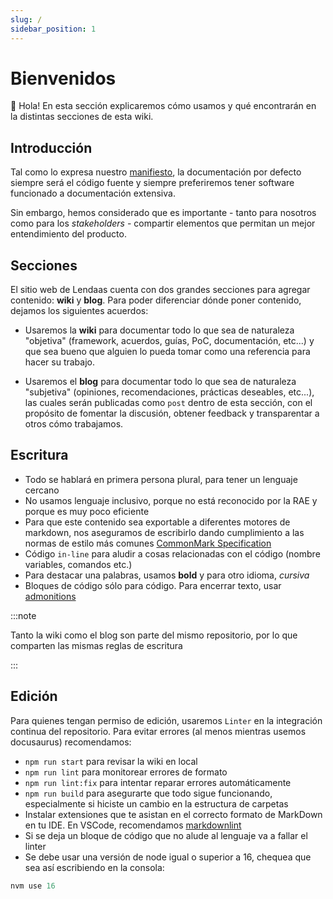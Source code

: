 ```yaml
---
slug: /
sidebar_position: 1
---
```


# Bienvenidos

👋 Hola! En esta sección explicaremos cómo usamos y qué encontrarán en la distintas secciones de esta wiki.

## Introducción

Tal como lo expresa nuestro [manifiesto](principles-statement.md), la documentación por defecto siempre será el código fuente y siempre preferiremos tener software funcionado a documentación extensiva.

Sin embargo, hemos considerado que es importante - tanto para nosotros como para los *stakeholders* - compartir elementos que permitan un mejor entendimiento del producto.

## Secciones

El sitio web de Lendaas cuenta con dos grandes secciones para agregar contenido: **wiki** y **blog**. Para poder diferenciar dónde
poner contenido, dejamos los siguientes acuerdos:

- Usaremos la **wiki** para documentar todo lo que sea de naturaleza "objetiva" (framework, acuerdos, guías, PoC, documentación, etc...) y
que sea bueno que alguien lo pueda tomar como una referencia para hacer su trabajo.

- Usaremos el **blog** para documentar todo lo que sea de naturaleza "subjetiva" (opiniones, recomendaciones, prácticas
deseables, etc...), las cuales serán publicadas como `post` dentro de esta sección, con el propósito de fomentar la
discusión, obtener feedback y transparentar a otros cómo trabajamos.

## Escritura

- Todo se hablará en primera persona plural, para tener un lenguaje cercano
- No usamos lenguaje inclusivo, porque no está reconocido por la RAE y porque es muy poco eficiente
- Para que este contenido sea exportable a diferentes motores de markdown, nos aseguramos de escribirlo dando cumplimiento a las normas de estilo más comunes [CommonMark Specification](https://commonmark.org/)
- Código `in-line` para aludir a cosas relacionadas con el código (nombre variables, comandos etc.)
- Para destacar una palabras, usamos **bold** y para otro idioma, *cursiva*
- Bloques de código sólo para código. Para encerrar texto, usar [admonitions](https://docusaurus.io/docs/markdown-features/admonitions)

:::note

Tanto la wiki como el blog son parte del mismo repositorio, por lo que comparten las mismas reglas de escritura

:::

## Edición

Para quienes tengan permiso de edición, usaremos `Linter` en la integración continua del repositorio. Para evitar errores (al menos mientras usemos docusaurus) recomendamos:

- `npm run start` para revisar la wiki en local
- `npm run lint` para monitorear errores de formato
- `npm run lint:fix` para intentar reparar errores automáticamente
- `npm run build` para asegurarte que todo sigue funcionando, especialmente si hiciste un cambio en la estructura de carpetas
- Instalar extensiones que te asistan en el correcto formato de MarkDown en tu IDE. En VSCode, recomendamos [markdownlint](https://marketplace.visualstudio.com/items?itemName=DavidAnson.vscode-markdownlint)
- Si se deja un bloque de código que no alude al lenguaje va a fallar el linter
- Se debe usar una versión de node igual o superior a 16, chequea que sea así escribiendo en la consola:

```js
nvm use 16
```
